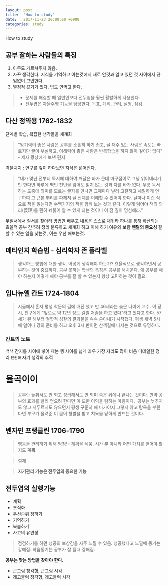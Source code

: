 ```yaml
---
layout: post
title:  "How to study"
date:   2017-11-23 20:00:00 +0900
categories: study
---
```


How to study

## 공부 잘하는 사람들의 특징

1. 아무도 가르쳐주지 않음.
2. 자꾸 생각한다. 지식을 기억하고 아는것에서 새로 안것과 알고 있던 것 사이에서 끊임없이 고민한다.
3. 열정적 끈기가 있다. 밥도 안먹고 한다.

>+ 문제를 해결할 때 일반인보다 전두엽을 훨씬 활발하게 사용한다.
>+ 전두엽은 자율주행 기능을 담당한다. 목표, 계획, 관리, 실행, 점검.

## 다산 정약용 1762-1832

단계별 학습, 복잡한 생각들을 체계화

> "암기력이 좋은 사람은 공부를 소홀히 하기 쉽고, 글 재주 있는 사람은 속도는 빠르지만 글이 부실하고, 이해력이 좋은 사람은 반복학습을 하지 않아 깊이가 없다" - 제자 황상에게 보낸 편지

격물치지 : 연구를 깊이 하다보면 지식은 넓어진다.

> "내가 몇년 전부터 독서에 대하여 깨달은 바가 큰데 마구잡이로 그냥 읽어내리기만 한다면 하루에 백번 천번을 읽어도 읽지 않는 것과 다를 바가 없다. 무릇 독서하는 도중에 의미를 모르는 글자를 만나면 그때마다 널리 고찰하고 세밀하게 연구하여 그 근본 뿌리를 파헤쳐 글 전체를 이해할 수 있어야 한다. 날마나 이런 식으로 책을 읽는다면 수백가지의 책을 함께 보는 것과 같다. 이렇게 읽어야 책의 의리(義理)를 훤히 꿰뚫어 알 수 있게 되는 것이니 이 점 깊이 명심해라."

무질서에서 질서를 찾아라
방법만 배우고 내용은 스스로 채워라
하나를 통해 확산되는 효율적 공부
간추려 정리
분류하고 체계화 하고 이해 하기
여유와 보람
**멘탈의 중요성**
잘 할 수 있는 일을 찾는것, 이는 우선 해보는것.

## 메타인지 학습법 - 심리학자 존 플라벨

> 생각하는 방법에 대한 생각. 어떻게 생각해야 하는가?
효율적으로 생각하면서 공부하는 것이 중요하다.
공부 못하는 학생의 특징은 공부를 해치운다.
왜 공부를 해야 하는지 어떻게 해야 공부를 잘 할 수 있는지 항상 고민하는 것이 필요.

## 임나뉴엘 칸트 1724-1804

> 시골에서 혼자 평생 학문의 길에 매진 했고 만 46세라는 늦은 나이에 교수.
이 당시, 친구에게 "앞으로 약 12년 정도 걸릴 저술을 하고 있다"라고 했다고 한다.
57세가 된 해부터 철학적 성찰의 결과물을 속속 쏟아내기 시작했다.
평생 새벽 5시에 일어나 강의 준비를 하고 오후 3시 반이면 산책길에 나서는 것으로 유명하다.

### 칸트의 노트
백색 간지를 사이에 넣어 제본
행 사이를 넓게
좌우 가장 자리도 많이 비움
디테일한 정리
`단권화` 자기 생각의 추적

# 율곡이이
>공부란 늦춰서도 안 되고 성급해서도 안 되며 죽은 뒤에나 끝나는 것이다. 만약 공부의 효과를 빨리 얻으려 한다면 이 또한 이익을 탐하는 마음이다. 
공부는 늦추지도 않고 서두르지도 않으면서 평생 꾸준히 해 나가야지 그렇지 않고 탐욕을 부린다면 부모가 물려준 이 몸이 형벌을 받고 치욕을 당하게 만드는 것이다.

## 벤자민 프랭클린 1706-1790

> 행동을 관리하기 위해 엄청난 계획을 세움.
시간 뿐 아니라 어떤 가치를 얻어야 할지도 **계획**.

> 절제

> **자기관리 기능은 전두엽의 중요한 기능**

## 전두엽의 실행기능
- 계획
- 조직화
- 우선순위 정하기
- 기억하기
- 복습하기
- 사고의 유연성

> 점검하기를 하면 성공의 보상감을 자주 느낄 수 있음. 성공했다고 느낄때 동기는 강해짐. 학습동기는 공부가 잘 될때 강해짐.


**공부는 맞는 방법을 찾아야 한다.**


- 큰그림 청각형, 큰그림 시각
- 레고블럭 청각형, 레고블럭 시각
